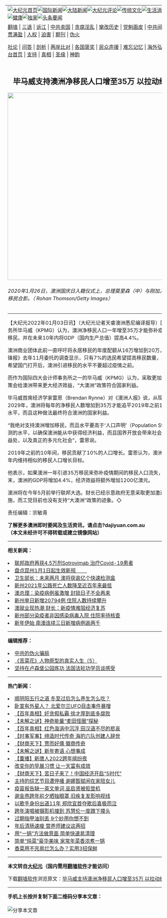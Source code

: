 <a name="1" id="1" target="_blank"></a><span id="1"></span>
<table align=center border="0"><tr><td colspan="2" VALIGN=TOP><a href="https://github.com/aeyxqy315/djy/blob/master/gb/nf1351518.md#1"><img src="https://raw.githubusercontent.com/aeyxqy315/www/master/t/djy/1.jpg" title="大纪元首页" alt="大纪元首页"></a><a href="https://github.com/aeyxqy315/djy/blob/master/gb/n24hr.md#1"><img src="https://raw.githubusercontent.com/aeyxqy315/www/master/t/djy/3.jpg" title="国际新闻" alt="国际新闻"></a><a href="https://github.com/aeyxqy315/djy/blob/master/gb/nsc413.md#1"><img src="https://raw.githubusercontent.com/aeyxqy315/www/master/t/djy/4.jpg" title="大陆新闻" alt="大陆新闻"></a><a href="https://github.com/aeyxqy315/djy/blob/master/gb/news392.md#1"><img src="https://raw.githubusercontent.com/aeyxqy315/www/master/t/djy/5.jpg" title="大纪元评论" alt="大纪元评论"></a><a href="https://github.com/aeyxqy315/djy/blob/master/gb/news2007.md#1"><img src="https://raw.githubusercontent.com/aeyxqy315/www/master/t/djy/6.jpg" title="传统文化" alt="传统文化"></a><a href="https://github.com/aeyxqy315/djy/blob/master/gb/news2008.md#1"><img src="https://raw.githubusercontent.com/aeyxqy315/www/master/t/djy/7.jpg" title="生活消费" alt="生活消费"></a><a href="https://github.com/aeyxqy315/djy/blob/master/gb/ncyule.md#1"><img src="https://raw.githubusercontent.com/aeyxqy315/www/master/t/djy/8.jpg" title="娱乐休闲" alt="娱乐休闲"></a><a href="https://github.com/aeyxqy315/djy/blob/master/gb/nsc1002.md#1"><img src="https://raw.githubusercontent.com/aeyxqy315/www/master/t/djy/9.jpg" title="健康" alt="健康"></a><a href="https://github.com/aeyxqy315/djy/blob/master/gb/nf6092.md#1"><img src="https://raw.githubusercontent.com/aeyxqy315/www/master/t/djy/10a.jpg" title="独家" alt="独家"></a><a href="https://github.com/aeyxqy315/djy/blob/master/gb/nf4514.md#1"><img src="https://raw.githubusercontent.com/aeyxqy315/www/master/t/djy/12a.jpg" title="头条要闻" alt="头条要闻"></a></td></tr>
<tr><td colspan="2" VALIGN=TOP><a target="_blank" href="https://github.com/aeyxqy315/www/blob/master/README.md?zsrh#1">翻墙</a> | <a target="_blank" href="https://github.com/aeyxqy315/djy/blob/master/gb/nf5657.md#1">三退</a> | <a target="_blank" href="https://github.com/aeyxqy315/djy/blob/master/gb/nf6124.md#1">诉江</a> | <a target="_blank" href="https://github.com/aeyxqy315/djy/blob/master/gb/nf1176117.md#1">中共卖国</a> | <a target="_blank" href="https://github.com/aeyxqy315/djy/blob/master/gb/nf5773.md#1">贪腐淫乱</a> | <a target="_blank" href="https://github.com/aeyxqy315/djy/blob/master/gb/nf1176115.md#1">窜改历史</a> | <a target="_blank" href="https://github.com/aeyxqy315/djy/blob/master/gb/nf1176107.md#1">党魁画皮</a> | <a target="_blank" href="https://github.com/aeyxqy315/djy/blob/master/gb/nf1320400.md#1">中共间谍</a> | <a target="_blank" href="https://github.com/aeyxqy315/djy/blob/master/gb/nf1176114.md#1">破坏传统</a> | <a target="_blank" href="https://github.com/aeyxqy315/ntdtv/blob/master/gb/prog447_1.md#1">恶贯满盈</a> | <a target="_blank" href="https://github.com/aeyxqy315/djy/blob/master/gb/ncid278.md#1">人权</a> | <a target="_blank" href="https://github.com/aeyxqy315/djy/blob/master/gb/nf1176111.md#1">迫害</a> | <a target="_blank" href="https://gitlab.com/szzdlab/mh-qikan/blob/master/README.md#1">期刊</a> | <a target="_blank" href="https://github.com/aeyxqy315/djy/blob/master/gb/nf5562.md#1">伪火</a></p><p><a target="_blank" href="https://github.com/aeyxqy315/djy/blob/master/gb/9p.md#1">社论</a> | <a target="_blank" href="https://github.com/aeyxqy315/djy/blob/master/gb/nf4378.md#1">问答</a> | <a target="_blank" href="https://github.com/aeyxqy315/djy/blob/master/gb/nf5792.md#1">剖析</a> | <a target="_blank" href="https://github.com/aeyxqy315/djy/blob/master/gb/nf5735.md#1">两岸比对</a> | <a target="_blank" href="https://github.com/aeyxqy315/djy/blob/master/gb/nf6119.md#1">各国褒奖</a> | <a target="_blank" href="https://github.com/aeyxqy315/djy/blob/master/gb/nf6120.md#1">民众声援</a> | <a target="_blank" href="https://github.com/aeyxqy315/djy/blob/master/gb/nf1188594.md#1">难忘记忆</a> | <a target="_blank" href="https://github.com/aeyxqy315/djy/blob/master/gb/nf3180.md#1">海外弘传</a> | <a target="_blank" href="https://github.com/aeyxqy315/djy/blob/master/gb/nf5410.md#1">万人上访</a> | <a target="_blank" href="https://github.com/aeyxqy315/www/blob/master/README.md?zsrh#1">平台首页</a> | <a target="_blank" href="https://github.com/aeyxqy315/djy/blob/master/gb/nf4386.md#1">支持</a> | <a target="_blank" href="https://github.com/aeyxqy315/djy/blob/master/gb/nf4389.md#1">真相</a> | <a target="_blank" href="https://github.com/aeyxqy315/djy/blob/master/gb/nf5790.md#1">圣缘</a> | <a target="_blank" href="https://github.com/aeyxqy315/djy/blob/master/gb/nf4786.md#1">神韵</a></td></tr>
<tr><td VALIGN=TOP width="626"><h2 align=center>毕马威支持澳洲净移民人口增至35万 以拉动经济增长</h2>
<img width="600" src="https://i.epochtimes.com/assets/uploads/2022/01/id13477708-GettyImages-1201935592-600x400.jpg" />
<h6>2020年1月26日，澳洲国庆日入籍仪式上，总理莫里森（中）与刚加入澳洲国籍的移民合影。（ Rohan Thomson/Getty Images）
</h6>
<hr>
<p>【大纪元2022年01月03日讯】（大纪元记者天睿澳洲悉尼编译报导）国际会计师事务所<ahref="https://github.com/aeyxqy315/djy/blob/master/gb/tag/%E6%AF%95%E9%A9%AC%E5%A8%81.md#1">毕马威</a>（KPMG）认为，澳洲净移民人口一年增至35万才能弥补疫情期间流失的移民，并在未来10年内将GDP（国内生产总值）提高4.4%。</p>
<p>澳洲商业团体此前一直呼吁将永居移民的年度配额从16万增加到20万，但《悉尼晨锋报》去年11月委托的调查显示，只有7%的选民希望提高移民数量，近60%的选民希望国门打开后，澳洲引进移民的水平不要超过疫情之前。</p>
<p>而作为国际四大会计师事务所之一的<ahref="https://github.com/aeyxqy315/djy/blob/master/gb/tag/%E6%AF%95%E9%A9%AC%E5%A8%81.md#1">毕马威</a>（KPMG）认为，采取更加积极的移民政策会给澳洲带来更大经济效益，“大澳洲”政策符合国家利益。</p>
<p>毕马威首席经济学家雷恩（Brendan Rynne）对《澳洲人报》说，从现在开始到2029年，澳洲将每年的净移民人数增加到35万才能追平2019年之前10年的净移民水平，而且这种做法最终符合澳洲的国家利益。</p>
<p>“我绝对支持澳洲增加移民，而且水平要高于‘人口声明’（Population Statement）预测的水平，以确保澳洲能从中获得经济利益，而且国界开放会带来社会和文化方面的益处，以及真正的多元化社会”，雷恩说。</p>
<p>2019年之前的10年间，移民贡献了10%的人口增长。雷恩认为，澳洲应该在未来10年内维持相似的移民人口增长目标。</p>
<p>他表示，如果澳洲一年引进35万移民来弥补疫情期间的移民人口流失，到2029年末，澳洲的GDP将增加4.4%，经济效益将额外增加1200亿澳元。</p>
<p>澳洲将在今年5月前举行联邦大选。财长已经示意政府无意采取更加激进的移民措施，而工党目前也没有支持“大澳洲”政策的迹象。◇</p>
<p>责任编辑：宗敏青</p>
<p><strong>了解更多澳洲即时要闻及生活资讯，请点击?<ahref="http://dajiyuan.com.au/" data-cke-saved-href="http://dajiyuan.com.au/">dajiyuan.com.au</a><br />
（本文未经许可不得转载或建立镜像网站）</strong></p>

<hr>


<strong>相关新闻：</strong>
<li><a href="https://github.com/aeyxqy315/djy/blob/master/gb/22/1/3/n13477647.md#1">联邦政府再获4.5万剂Sotrovimab 治疗Covid-19患者</a></li>
<li><a href="https://github.com/aeyxqy315/djy/blob/master/gb/22/1/3/n13477577.md#1">盘点昆州1月1日起生效新规 　　</a></li>
<li><a href="https://github.com/aeyxqy315/djy/blob/master/gb/22/1/3/n13477537.md#1">卫生部长：未来两月 澳将获逾亿个快速检测盒</a></li>
<li><a href="https://github.com/aeyxqy315/djy/blob/master/gb/22/1/3/n13477527.md#1">新州2021年公路死亡人数降至近百年来最低</a></li>
<li><a href="https://github.com/aeyxqy315/djy/blob/master/gb/22/1/3/n13477524.md#1">澳总理：染疫病例虽激增 封锁日子不会再来</a></li>
<li><a href="https://github.com/aeyxqy315/djy/blob/master/gb/22/1/2/n13477400.md#1">新州单日新增20794例 住院人数持续攀升</a></li>
<li><a href="https://github.com/aeyxqy315/djy/blob/master/gb/22/1/2/n13477426.md#1">澳就业现热潮 财长：新疫情难阻经济复苏</a></li>
<li><a href="https://github.com/aeyxqy315/djy/blob/master/gb/22/1/2/n13477394.md#1">新州部分染疫者非因感染病毒入院 住院率待核查</a></li>
<li><a href="https://github.com/aeyxqy315/djy/blob/master/gb/22/1/2/n13476933.md#1">新年伊始 南澳连续三日新增病例逾两千</a></li>
<hr>


<strong>编辑推荐：</strong>
<li><a href="https://github.com/upjkzu3674/djy/blob/master/gb/16/1/21/n4622075.md?dfh#1" target="_blank">中共的伪火骗局</a></li><li><a href="https://github.com/tsiac2612/djy/blob/master/gb/18/1/11/n10048859.md#1" target="_blank">《苦菜花》人物原型的真实人生（5）</a></li><li><a href="https://github.com/tsiac2612/djy/blob/master/gb/17/9/12/n9623089.md#1" target="_blank">坚持在卢森堡公园炼功 法国法轮功学员谈感受</a></li>
<hr>

<strong>热门新闻：</strong>
<li><a href="https://github.com/aeyxqy315/djy/blob/master/gb/21/12/25/n13458714.md#1">顺阴阳五行之道 冬至过后怎么养生怎么吃？</a></li>
<li><a href="https://github.com/aeyxqy315/djy/blob/master/gb/21/12/28/n13463985.md#1">卧室有外星人？ 北爱尔兰UFO目击事件暴增</a></li>
<li><a href="https://github.com/aeyxqy315/djy/blob/master/gb/21/12/29/n13467556.md#1">【百年真相】奸贪假私霸 徐才厚到底多腐败</a></li>
<li><a href="https://github.com/aeyxqy315/djy/blob/master/gb/21/12/23/n13456281.md#1">【未解之谜】神奇能量“麦田怪圈”探秘</a></li>
<li><a href="https://github.com/aeyxqy315/djy/blob/master/gb/21/12/23/n13456065.md#1">【百年真相】红色漩涡中沉浮 田汉道不尽的悲哀</a></li>
<li><a href="https://github.com/aeyxqy315/djy/blob/master/gb/21/12/31/n13473192.md#1">【时事军事】缔造时代传奇 海豹六队创建人辞世</a></li>
<li><a href="https://github.com/aeyxqy315/djy/blob/master/gb/22/1/1/n13474822.md#1">【财商天下】贾而好儒 徽商传奇</a></li>
<li><a href="https://github.com/aeyxqy315/djy/blob/master/gb/22/1/1/n13473456.md#1">【未解之谜】新年寄语 心想事成</a></li>
<li><a href="https://github.com/aeyxqy315/djy/blob/master/gb/21/12/26/n13461017.md#1">【重播】新唐人2022跨年缤纷夜</a></li>
<li><a href="https://github.com/aeyxqy315/djy/blob/master/gb/21/12/31/n13472173.md#1">改变你的早晨习惯 让一天富有成效</a></li>
<li><a href="https://github.com/aeyxqy315/djy/blob/master/gb/21/12/31/n13473136.md#1">【财商天下】苦日子来了！中国经济开启“5时代”</a></li>
<li><a href="https://github.com/aeyxqy315/djy/blob/master/gb/21/12/30/n13470414.md#1">主持的综艺节目遭停播 谢娜暂赋闲在家陪女儿</a></li>
<li><a href="https://github.com/aeyxqy315/djy/blob/master/gb/21/12/31/n13473162.md#1">疫苗报告缺一英文单词 巫启贤被拒登机</a></li>
<li><a href="https://github.com/aeyxqy315/djy/blob/master/gb/21/12/31/n13471117.md#1">谢金燕跨年前夕晒独眼罩 旧疾复发影响视线</a></li>
<li><a href="https://github.com/aeyxqy315/djy/blob/master/gb/22/1/2/n13475378.md#1">以歌手身份出道11年 郑欣宜首夺歌后喜极而泣</a></li>
<li><a href="https://github.com/aeyxqy315/djy/blob/master/gb/21/12/31/n13472898.md#1">跨年演唱被摄影机撞到 苏慧伦一度蹲下摸头</a></li>
<li><a href="https://github.com/aeyxqy315/djy/blob/master/gb/21/12/31/n13472813.md#1">过期指甲油别丢 9个妙用你想不到</a></li>
<li><a href="https://github.com/aeyxqy315/djy/blob/master/gb/21/12/31/n13471170.md#1">年后清肠速瘦 营养师建议这两招</a></li>
<li><a href="https://github.com/aeyxqy315/djy/blob/master/gb/22/1/1/n13473984.md#1">用“一锅”方法做意面 简单快速易清理</a></li>
<li><a href="https://github.com/aeyxqy315/djy/blob/master/gb/21/12/30/n13470253.md#1">简单“炖菜”豪华美味  家常年菜香浓煮一锅</a></li>
<li><a href="https://github.com/aeyxqy315/djy/blob/master/gb/21/12/30/n13470329.md#1">香菜用不完易烂怎么办？实用3招保鲜</a></li>
<hr>

<strong>本文转自<a href="https://www.epochtimes.com">大纪元</a>（国内需用<a href="https://github.com/aeyxqy315/www/blob/master/README.md#8">翻墙软件</a>才能访问）</strong><p>下载<a href="https://github.com/aeyxqy315/www/blob/master/README.md#8">翻墙软件</a>浏览原文：<a href="https://www.epochtimes.com/gb/22/1/3/n13477700.htm">毕马威支持澳洲净移民人口增至35万 以拉动经济增长</a></p><hr>

<strong>手机上长按并复制下面二维码分享本文章：</strong><br><br><img src="https://chart.apis.google.com/chart?cht=qr&chs=240x240&choe=UTF-8&chld=M|2&chl=https://github.com/aeyxqy315/djy/blob/master/gb/22/1/3/n13477700.md%231" title="分享本文章"></td><td VALIGN=TOP><a href="https://github.com/aeyxqy315/djy/blob/master/gb/16/1/21/n4622075.md?dfh#1" target="_blank"><img src="https://raw.githubusercontent.com/aeyxqy315/djy/master/gb/300/wei-f1.jpg" title="中共的伪火骗局"  alt="中共的伪火骗局"></a><br><a href="https://github.com/aeyxqy315/www/blob/master/README.md?dfh#9" target="_blank"><img src="https://raw.githubusercontent.com/aeyxqy315/djy/master/gb/300/yong-h.jpg" title="永恒的见证"  alt="永恒的见证"></a><br><a href="https://github.com/aeyxqy315/djy/blob/master/gb/13/9/29/n3974789.md?dfh#1" target="_blank"><img src="https://raw.githubusercontent.com/aeyxqy315/djy/master/gb/300/shang-lnz.jpg" title="善良女子被中共投男牢"  alt="善良女子被中共投男牢"></a><br><a href="https://github.com/aeyxqy315/djy/blob/master/gb/16/3/16/n4663449.md?dfh#1" target="_blank"><img src="https://raw.githubusercontent.com/aeyxqy315/djy/master/gb/300/huo-z3.jpg" title="警卫目击活摘器官"  alt="警卫目击活摘器官"></a><br><a href="https://github.com/aeyxqy315/djy/blob/master/gb/16/8/7/n8177641.md?dfh#1" target="_blank"><img src="https://raw.githubusercontent.com/aeyxqy315/djy/master/gb/300/huo-z4.jpg" title="证人描述活摘恐怖"  alt="证人描述活摘恐怖"></a><br><a href="https://github.com/aeyxqy315/djy/blob/master/gb/10/4/19/n2881569.md?dfh#1" target="_blank"><img src="https://raw.githubusercontent.com/aeyxqy315/djy/master/gb/300/huo-z1.jpg" title="揭开活摘器官黑幕"  alt="揭开活摘器官黑幕"></a><br><a href="https://github.com/aeyxqy315/djy/blob/master/gb/10/11/7/n3077476.md?dfh#1" target="_blank"><img src="https://raw.githubusercontent.com/aeyxqy315/djy/master/gb/300/ma-ks.jpg" title="马克思的成魔之路"  alt="马克思的成魔之路"></a><br><a href="https://github.com/aeyxqy315/djy/blob/master/gb/14/6/9/n4173977.md?dfh#1" target="_blank"><img src="https://raw.githubusercontent.com/aeyxqy315/djy/master/gb/300/chang-zs.jpg" title="藏字石 蕴天机"  alt="藏字石 蕴天机"></a><br><a href="https://github.com/aeyxqy315/djy/blob/master/gb/18/5/10/n10381511.md?dfh#1" target="_blank"><img src="https://raw.githubusercontent.com/aeyxqy315/djy/master/gb/300/st1.jpg" title="关注三亿人三退"  alt="关注三亿人三退"></a><br><a href="https://github.com/aeyxqy315/djy/blob/master/gb/18/3/21/n10237682.md?dfh#1" target="_blank"><img src="https://raw.githubusercontent.com/aeyxqy315/djy/master/gb/300/jie-t.jpg" title="解体中共复兴中华"  alt="解体中共复兴中华"></a><br><a href="https://github.com/aeyxqy315/djy/blob/master/gb/9/2/9/n2422991.md?dfh#1" target="_blank"><img src="https://raw.githubusercontent.com/aeyxqy315/djy/master/gb/300/gao-zs.jpg" title="中共迫害良心律师"  alt="中共迫害良心律师"></a><br><a href="https://github.com/aeyxqy315/djy/blob/master/gb/18/12/9/n10900044.md?dfh#1" target="_blank"><img src="https://raw.githubusercontent.com/aeyxqy315/djy/master/gb/300/sj1.jpg" title="三百多万人举报江泽民"  alt="三百多万人举报江泽民"></a><br><a href="https://github.com/aeyxqy315/djy/blob/master/gb/18/8/28/n10672014.md?dfh#1" target="_blank"><img src="https://raw.githubusercontent.com/aeyxqy315/djy/master/gb/300/sj2.jpg" title="这些官员为何起诉江泽民"  alt="这些官员为何起诉江泽民"></a><br><a href="https://github.com/aeyxqy315/djy/blob/master/gb/8/12/18/n2367165.md?dfh#1" target="_blank"><img src="https://raw.githubusercontent.com/aeyxqy315/djy/master/gb/300/liangan.jpg" title="海峡两岸的强烈对比"  alt="海峡两岸的强烈对比"></a><br><a href="https://github.com/aeyxqy315/djy/blob/master/gb/15/12/10/n4593139.md?dfh#1" target="_blank"><img src="https://raw.githubusercontent.com/aeyxqy315/djy/master/gb/300/jia-ndzl.jpg" title="加拿大总理的贺信"  alt="加拿大总理的贺信"></a><br><a href="https://github.com/aeyxqy315/djy/blob/master/gb/11/6/17/n3289382.md?dfh#1" target="_blank"><img src="https://raw.githubusercontent.com/aeyxqy315/djy/master/gb/300/xiao-wd.jpg" title="探寻真相兼听则明"  alt="探寻真相兼听则明"></a><br><a href="https://github.com/aeyxqy315/djy/blob/master/gb/18/10/27/n10812623.md?dfh#1" target="_blank"><img src="https://raw.githubusercontent.com/aeyxqy315/djy/master/gb/300/yindu.jpg" title="印度媒体报道东方"  alt="印度媒体报道东方"></a><br><a href="https://github.com/aeyxqy315/djy/blob/master/gb/18/6/9/n10469652.md?dfh#1" target="_blank"><img src="https://raw.githubusercontent.com/aeyxqy315/djy/master/gb/300/xie-j.jpg" title="不一样的海外校园"  alt="不一样的海外校园"></a><br><a href="https://github.com/aeyxqy315/djy/blob/master/gb/7/4/5/n1669415.md?dfh#1" target="_blank"><img src="https://raw.githubusercontent.com/aeyxqy315/djy/master/gb/300/li-up.jpg" title="从大师到徒弟的传奇"  alt="从大师到徒弟的传奇"></a><br><a href="https://github.com/aeyxqy315/djy/blob/master/gb/17/5/26/n9191512.md?dfh#1" target="_blank"><img src="https://raw.githubusercontent.com/aeyxqy315/djy/master/gb/300/zfl2.jpg" title="亿万人与东方一本奇书"  alt="亿万人与东方一本奇书"></a><br><a href="https://github.com/aeyxqy315/djy/blob/master/gb/13/11/27/n4020290.md?dfh#1" target="_blank"><img src="https://raw.githubusercontent.com/aeyxqy315/djy/master/gb/300/zhen-h.jpg" title="大陆见不到的震撼场面"  alt="大陆见不到的震撼场面"></a><br><a href="https://github.com/aeyxqy315/djy/blob/master/gb/15/7/17/n4482910.md?dfh#1" target="_blank"><img src="https://raw.githubusercontent.com/aeyxqy315/djy/master/gb/300/dalu-sk.jpg" title="人心向善 大陆当初盛况"  alt="人心向善 大陆当初盛况"></a><br><a href="https://github.com/aeyxqy315/djy/blob/master/gb/19/1/5/n10955468.md?dfh#1" target="_blank"><img src="https://raw.githubusercontent.com/aeyxqy315/djy/master/gb/300/zfl1.jpg" title="追寻真理 这书讲什么"  alt="追寻真理 这书讲什么"></a><br><a href="https://github.com/aeyxqy315/www/blob/master/README.md?dfh#1" target="_blank"><img src="https://raw.githubusercontent.com/aeyxqy315/djy/master/gb/300/fq1.jpg" title="下载免费翻墙软件"  alt="下载免费翻墙软件"></a><br></td></tr></table>
